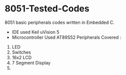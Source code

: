 # 8051-Tested-Codes
8051 basic peripherals codes written in Embedded C.
- IDE used Keil uVision 5
- Microcontroller Used AT89S52
Peripherals Covered :
1) LED
2) Switches
3) 16x2 LCD
4) 7 Segment Display
5) 
